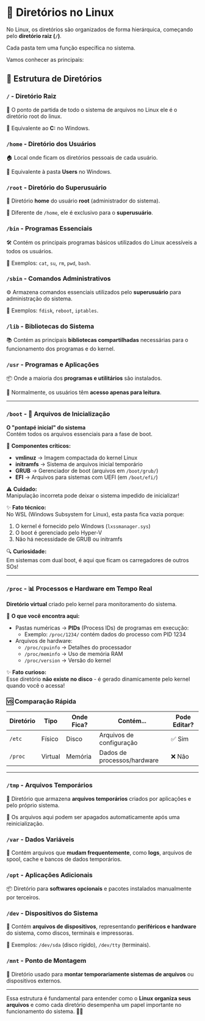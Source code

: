 # 🐧 Diretórios no Linux

No Linux, os diretórios são organizados de forma hierárquica, começando pelo **diretório raiz (`/`)**.

Cada pasta tem uma função específica no sistema.

Vamos conhecer as principais:

## 📂 Estrutura de Diretórios

### `/` - Diretório Raiz
📌 O ponto de partida de todo o sistema de arquivos no Linux ele é o diretório root do linux. 

🔹 Equivalente ao **C:** no Windows.

### `/home` - Diretório dos Usuários
🏠 Local onde ficam os diretórios pessoais de cada usuário.

🔹 Equivalente à pasta **Users** no Windows.

### `/root` - Diretório do Superusuário
👑 Diretório **home** do usuário **root** (administrador do sistema).

🔹 Diferente de `/home`, ele é exclusivo para o **superusuário**.

### `/bin` - Programas Essenciais
🛠️ Contém os principais programas básicos utilizados do Linux acessíveis a todos os usuários.

🔹 Exemplos: `cat`, `su`, `rm`, `pwd`, `bash`.

### `/sbin` - Comandos Administrativos
⚙️ Armazena comandos essenciais utilizados pelo **superusuário** para administração do sistema.

🔹 Exemplos: `fdisk`, `reboot`, `iptables`.

### `/lib` - Bibliotecas do Sistema
📚 Contém as principais **bibliotecas compartilhadas** necessárias para o funcionamento dos programas e do kernel.

### `/usr` - Programas e Aplicações
📦 Onde a maioria dos **programas e utilitários** são instalados.

🔹 Normalmente, os usuários têm **acesso apenas para leitura**.

---

### `/boot` - 🚀 Arquivos de Inicialização
**O "pontapé inicial" do sistema**  
Contém todos os arquivos essenciais para a fase de boot.

🔹 **Componentes críticos:**
- **vmlinuz** → Imagem compactada do kernel Linux
- **initramfs** → Sistema de arquivos inicial temporário
- **GRUB** → Gerenciador de boot (arquivos em `/boot/grub/`)
- **EFI** → Arquivos para sistemas com UEFI (em `/boot/efi/`)

⚠️ **Cuidado:**  
Manipulação incorreta pode deixar o sistema impedido de inicializar!

✨ **Fato técnico:**  
No WSL (Windows Subsystem for Linux), esta pasta fica vazia porque:
1. O kernel é fornecido pelo Windows (`lxssmanager.sys`)
2. O boot é gerenciado pelo Hyper-V
3. Não há necessidade de GRUB ou initramfs

🔍 **Curiosidade:**  
Em sistemas com dual boot, é aqui que ficam os carregadores de outros SOs!

---

### `/proc` - 📊 Processos e Hardware em Tempo Real
**Diretório virtual** criado pelo kernel para monitoramento do sistema.

🔹 **O que você encontra aqui:**
- Pastas numéricas → **PIDs** (Process IDs) de programas em execução:
  - Exemplo: `/proc/1234/` contém dados do processo com PID 1234
- Arquivos de hardware:
  - `/proc/cpuinfo` → Detalhes do processador
  - `/proc/meminfo` → Uso de memória RAM
  - `/proc/version` → Versão do kernel

✨ **Fato curioso:**  
Esse diretório **não existe no disco** - é gerado dinamicamente pelo kernel quando você o acessa!

### 🆚 Comparação Rápida
| Diretório | Tipo        | Onde Fica? | Contém...                  | Pode Editar? |
|-----------|-------------|------------|----------------------------|--------------|
| `/etc`    | Físico      | Disco      | Arquivos de configuração   | ✅ Sim       |
| `/proc`   | Virtual     | Memória    | Dados de processos/hardware| ❌ Não       |

---

### `/tmp` - Arquivos Temporários
📝 Diretório que armazena **arquivos temporários** criados por aplicações e pelo próprio sistema.

🔹 Os arquivos aqui podem ser apagados automaticamente após uma reinicialização.

### `/var` - Dados Variáveis
📁 Contém arquivos que **mudam frequentemente**, como **logs**, arquivos de spool, cache e bancos de dados temporários.

### `/opt` - Aplicações Adicionais
📦 Diretório para **softwares opcionais** e pacotes instalados manualmente por terceiros.

### `/dev` - Dispositivos do Sistema
🔌 Contém **arquivos de dispositivos**, representando **periféricos e hardware** do sistema, como discos, terminais e impressoras.

🔹 Exemplos: `/dev/sda` (disco rígido), `/dev/tty` (terminais).

### `/mnt` - Ponto de Montagem
📌 Diretório usado para **montar temporariamente sistemas de arquivos** ou dispositivos externos.

---

Essa estrutura é fundamental para entender como o **Linux organiza seus arquivos** e como cada diretório desempenha um papel importante no funcionamento do sistema. 🚀🐧
